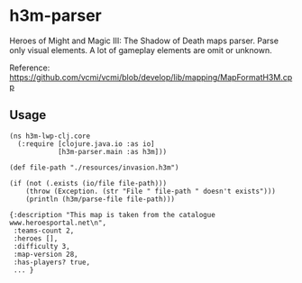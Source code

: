 # h3m-parser

Heroes of Might and Magic III: The Shadow of Death maps parser.
Parse only visual elements. A lot of gameplay elements are omit or unknown.

Reference: https://github.com/vcmi/vcmi/blob/develop/lib/mapping/MapFormatH3M.cpp

## Usage

```
(ns h3m-lwp-clj.core
  (:require [clojure.java.io :as io]
            [h3m-parser.main :as h3m]))

(def file-path "./resources/invasion.h3m")

(if (not (.exists (io/file file-path)))
    (throw (Exception. (str "File " file-path " doesn't exists")))
    (println (h3m/parse-file file-path)))
```

```
{:description "This map is taken from the catalogue www.heroesportal.net\n",
 :teams-count 2,
 :heroes [],
 :difficulty 3,
 :map-version 28,
 :has-players? true,
 ... }
 ```